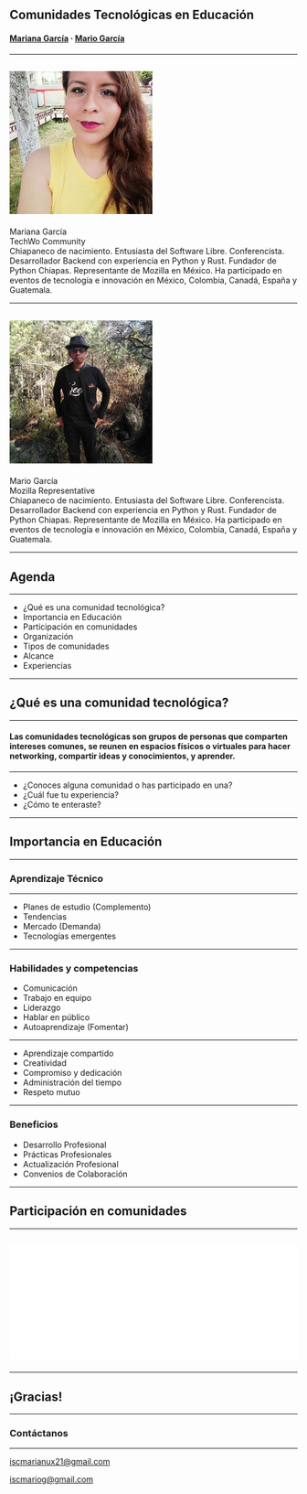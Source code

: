 ## Comunidades Tecnológicas en Educación

#### [Mariana García](https://fb.com/mgarciagordillo) · [Mario García](https://fb.com/iscmariog)

---

## ![](./img/mariana.jpg)
<!-- .element: style="margin-top: -5%; float: left;" -->
<div>Mariana García<br>TechWo Community<br>Chiapaneco de nacimiento. Entusiasta del Software Libre. Conferencista. Desarrollador Backend con experiencia en Python y Rust. Fundador de Python Chiapas. Representante de Mozilla en México. Ha participado en eventos de tecnología e innovación en México, Colombia, Canadá, España y Guatemala.</div>
<!-- .element: style="margin-top: -5%; float: right; text-align: justify; font-size: 20px; width: 650px;" -->

----

## ![](./img/mario.jpg)
<!-- .element: style="margin-top: -5%; float: left;" -->
<div>Mario García<br>Mozilla Representative<br>Chiapaneco de nacimiento. Entusiasta del Software Libre. Conferencista. Desarrollador Backend con experiencia en Python y Rust. Fundador de Python Chiapas. Representante de Mozilla en México. Ha participado en eventos de tecnología e innovación en México, Colombia, Canadá, España y Guatemala.</div>
<!-- .element: style="margin-top: -5%; float: right; text-align: justify; font-size: 20px; width: 650px;" -->

---

## Agenda

----

- ¿Qué es una comunidad tecnológica?
- Importancia en Educación<!-- .element: class="fragment" -->
- Participación en comunidades<!-- .element: class="fragment" -->
- Organización<!-- .element: class="fragment" -->
- Tipos de comunidades<!-- .element: class="fragment" -->
- Alcance<!-- .element: class="fragment" -->
- Experiencias<!-- .element: class="fragment" -->

---

## ¿Qué es una comunidad tecnológica?

----

#### Las comunidades tecnológicas son grupos de personas que comparten intereses comunes, se reunen en espacios físicos o virtuales para hacer networking, compartir ideas y conocimientos, y aprender.

----

- ¿Conoces alguna comunidad o has participado en una?
- ¿Cuál fue tu experiencia?<!-- .element: class="fragment" -->
- ¿Cómo te enteraste?<!-- .element: class="fragment" -->

---

## Importancia en Educación

----

### Aprendizaje Técnico

----

- Planes de estudio (Complemento)
- Tendencias<!-- .element: class="fragment" -->
- Mercado (Demanda)<!-- .element: class="fragment" -->
- Tecnologías emergentes<!-- .element: class="fragment" -->

----

### Habilidades y competencias

- Comunicación
- Trabajo en equipo<!-- .element: class="fragment" -->
- Liderazgo<!-- .element: class="fragment" -->
- Hablar en público<!-- .element: class="fragment" -->
- Autoaprendizaje (Fomentar)<!-- .element: class="fragment" -->

----

- Aprendizaje compartido<!-- .element: class="fragment" -->
- Creatividad<!-- .element: class="fragment" -->
- Compromiso y dedicación<!-- .element: class="fragment" -->
- Administración del tiempo<!-- .element: class="fragment" -->
- Respeto mutuo<!-- .element: class="fragment" -->

----

### Beneficios

- Desarrollo Profesional
- Prácticas Profesionales<!-- .element: class="fragment" -->
- Actualización Profesional<!-- .element: class="fragment" -->
- Convenios de Colaboración<!-- .element: class="fragment" -->

---

## Participación en comunidades

----

## ![](./img/comunidad.png)
<!-- .element: style="margin-top: -5%; float: left;" -->

---

## ¡Gracias!

----

### Contáctanos

___

iscmarianux21@gmail.com

iscmariog@gmail.com
